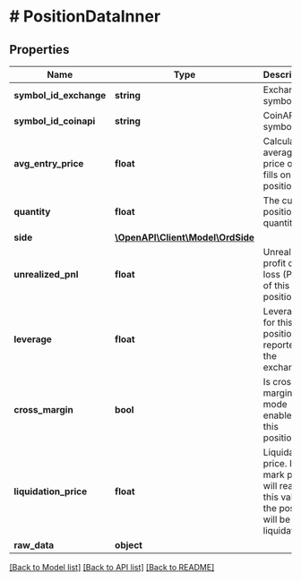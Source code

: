 # # PositionDataInner

## Properties

Name | Type | Description | Notes
------------ | ------------- | ------------- | -------------
**symbol_id_exchange** | **string** | Exchange symbol. | [optional]
**symbol_id_coinapi** | **string** | CoinAPI symbol. | [optional]
**avg_entry_price** | **float** | Calculated average price of all fills on this position. | [optional]
**quantity** | **float** | The current position quantity. | [optional]
**side** | [**\OpenAPI\Client\Model\OrdSide**](OrdSide.md) |  | [optional]
**unrealized_pnl** | **float** | Unrealised profit or loss (PNL) of this position. | [optional]
**leverage** | **float** | Leverage for this position reported by the exchange. | [optional]
**cross_margin** | **bool** | Is cross margin mode enable for this position? | [optional]
**liquidation_price** | **float** | Liquidation price. If mark price will reach this value, the position will be liquidated. | [optional]
**raw_data** | **object** |  | [optional]

[[Back to Model list]](../../README.md#models) [[Back to API list]](../../README.md#endpoints) [[Back to README]](../../README.md)
